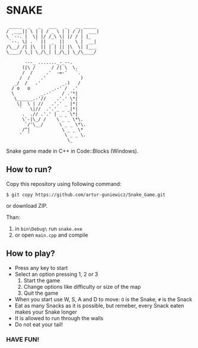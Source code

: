 # SNAKE
```
 _____  _   _   ___   _   __ _____
/  ___|| \ | | / _ \ | | / /|  ___|
\ `--. |  \| |/ /_\ \| |/ / | |_
 `--. \| . ` ||  _  ||    \ |  __|
/\__/ /| |\  || | | || |\  \| |___ 
\____/ \_| \_/\_| |_/\_| \_/\____/ 

       ---_ ......._-_--.
      (|\ /      / /| \  \.
      /  /     .'  -=-'   `.
     /  /    .'             )
   _/  /   .'        _.)   /
  / o   o        _.-' /  .'
  \          _.-'    / .'*|
   \______.-'//    .'.' \*|
    \|  \ | //   .'.' _ |*|
     `   \|//  .'.'_ _ _|*|
      .  .// .'.' | _ _ \*|
      \`-|\_/ /    \ _ _ \*\.
       `/'\__/      \ _ _ \*\.
      /^|            \ _ _ \*
     '  `             \ _ _ \.
                       \_
```

Snake game made in C++ in Code::Blocks (Windows).

## How to run?
Copy this repository using following command:
```
$ git copy https://github.com/artur-guniewicz/Snake_Game.git
```
or download ZIP.

Than:
1. in ```bin\Debug\``` run ```snake.exe```
2. or open ```main.cpp``` and compile

## How to play?
* Press any key to start
* Select an option pressing 1, 2 or 3
  1. Start the game
  2. Change options like difficulty or size of the map
  3. Quit the game
* When you start use W, S, A and D to move: ```O``` is the Snake, ```#``` is the Snack
* Eat as many Snacks as it is possible, but remeber, every Snack eaten makes your Snake longer
* It is allowed to run through the walls
* Do not eat your tail!

### HAVE FUN! 
